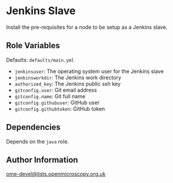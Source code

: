 Jenkins Slave
=============

Install the pre-requisites for a node to be setup as a Jenkins slave.

Role Variables
--------------

Defaults: `defaults/main.yml`

- `jenkinsuser`: The operating system user for the Jenkins slave
- `jenkinsworkdir`: The Jenkins work directory
- `authorized_key`: The Jenkins public ssh key
- `gitconfig.user`: Git email address
- `gitconfig.name`: Git full name
- `gitconfig.githubuser`: GitHub user
- `gitconfig.githubtoken`: GitHub token

Dependencies
------------

Depends on the `java` role.

Author Information
------------------

ome-devel@lists.openmicroscopy.org.uk
